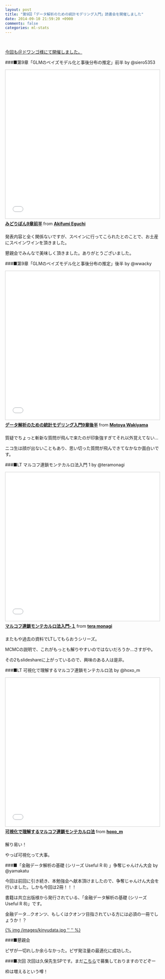 ```yaml
---
layout: post
title: "第9回「データ解析のための統計モデリング入門」読書会を開催しました"
date: 2014-09-10 21:59:20 +0900
comments: false
categories: ml-stats
---
```


<br/>

<a target="_blank" href="http://connpass.com/event/8324/">今回も＠ドワンゴ様にて開催しました。</a>
<!-- more -->

###■第9章「GLMのベイズモデル化と事後分布の推定」前半 by @siero5353
<iframe src="//www.slideshare.net/slideshow/embed_code/38813142" width="595" height="485" frameborder="0" marginwidth="0" marginheight="0" scrolling="no" style="border:1px solid #CCC; border-width:1px; margin-bottom:5px; max-width: 100%;" allowfullscreen> </iframe> <div style="margin-bottom:5px"> <strong> <a href="//www.slideshare.net/eguchiakifumi/9-38813142" title="みどりぼん9章前半" target="_blank">みどりぼん9章前半</a> </strong> from <strong><a href="//www.slideshare.net/eguchiakifumi" target="_blank">Akifumi Eguchi</a></strong> </div>
<br/>
発表内容と全く関係ないですが、スペインに行ってこられたとのことで、お土産にスペインワインを頂きました。

懇親会でみんなで美味しく頂きました。ありがとうございました。
<br/>

###■第9章「GLMのベイズモデル化と事後分布の推定」後半 by @wwacky
<iframe src="//www.slideshare.net/slideshow/embed_code/38868144" width="595" height="485" frameborder="0" marginwidth="0" marginheight="0" scrolling="no" style="border:1px solid #CCC; border-width:1px; margin-bottom:5px; max-width: 100%;" allowfullscreen> </iframe> <div style="margin-bottom:5px"> <strong> <a href="//www.slideshare.net/moa108/9-38868144" title="データ解析のための統計モデリング入門9章後半" target="_blank">データ解析のための統計モデリング入門9章後半</a> </strong> from <strong><a href="//www.slideshare.net/moa108" target="_blank">Motoya Wakiyama</a></strong> </div>
<br/>
質疑でちょっと斬新な質問が飛んで来たのが印象強すぎてそれ以外覚えてない…

ニコ生は顔が出ないこともあり、思い切った質問が飛んできてなかなか面白いです。
<br/>

###■LT マルコフ連鎖モンテカルロ法入門 1 by @teramonagi
<iframe src="//www.slideshare.net/slideshow/embed_code/5190440" width="595" height="485" frameborder="0" marginwidth="0" marginheight="0" scrolling="no" style="border:1px solid #CCC; border-width:1px; margin-bottom:5px; max-width: 100%;" allowfullscreen> </iframe> <div style="margin-bottom:5px"> <strong> <a href="//www.slideshare.net/teramonagi/ss-5190440" title="マルコフ連鎖モンテカルロ法入門-１" target="_blank">マルコフ連鎖モンテカルロ法入門-１</a> </strong> from <strong><a href="//www.slideshare.net/teramonagi" target="_blank">tera monagi</a></strong> </div>
<br/>
またもや過去の資料でLTしてもらおうシリーズ。

MCMCの説明で、これがもっとも解りやすいのではないだろうか…さすがや。

その2もslideshareに上がっているので、興味のある人は是非。
<br/>

###■LT 可視化で理解するマルコフ連鎖モンテカルロ法 by @hoxo_m
<iframe src="//www.slideshare.net/slideshow/embed_code/38848635" width="595" height="485" frameborder="0" marginwidth="0" marginheight="0" scrolling="no" style="border:1px solid #CCC; border-width:1px; margin-bottom:5px; max-width: 100%;" allowfullscreen> </iframe> <div style="margin-bottom:5px"> <strong> <a href="//www.slideshare.net/hoxo_m/ss-38848635" title="可視化で理解するマルコフ連鎖モンテカルロ法" target="_blank">可視化で理解するマルコフ連鎖モンテカルロ法</a> </strong> from <strong><a href="//www.slideshare.net/hoxo_m" target="_blank">hoxo_m</a></strong> </div>
<br/>
解り易い！

やっぱ可視化って大事。
<br/>

###■「金融データ解析の基礎 (シリーズ Useful R 8) 」争奪じゃんけん大会 by @yamakatu

今回は前回に引き続き、本勉強会へ献本頂けましたので、争奪じゃんけん大会を行いました。しかも今回は2冊！！！

書籍は共立出版様から発行されている、「金融データ解析の基礎 (シリーズ Useful R 8)」です。

金融データ…クオンツ、もしくはクオンツ目指されている方には必須の一冊でしょうか！？

<a target="_blank" href="http://www.amazon.co.jp/%E9%87%91%E8%9E%8D%E3%83%87%E3%83%BC%E3%82%BF%E8%A7%A3%E6%9E%90%E3%81%AE%E5%9F%BA%E7%A4%8E-%E3%82%B7%E3%83%AA%E3%83%BC%E3%82%BA-Useful-R-8/dp/4320123719">{% img /images/kinyudata.jpg '' '' %}</a>
<br/>

###■懇親会

ピザが一切れしか余らなかった。ピザ発注量の最適化に成功した。
<br/>

###■次回
次回は久保先生SPです。まだ<a href="http://connpass.com/event/7958/">こちら</a>で募集しておりますのでどぞー

枠は増えるという噂！

